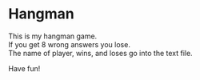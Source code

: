 # Hangman

<p>This is my hangman game.<br>
If you get 8 wrong answers you lose.<br>
The name of player, wins, and loses go into the text file.</p>

Have fun!
